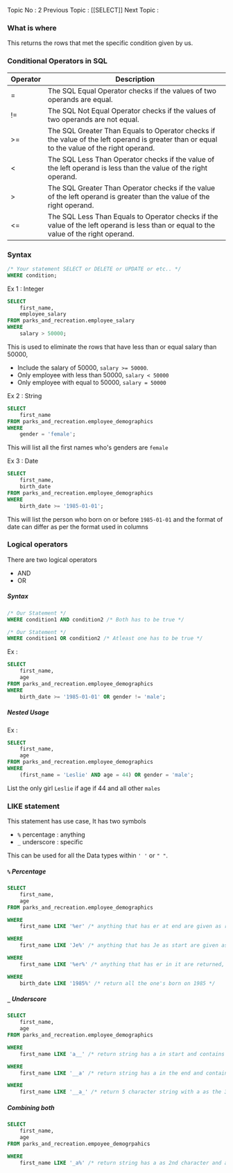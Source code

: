 Topic No : 2
Previous Topic : [[SELECT]]
Next Topic : 

### What is where
This returns the rows that met the specific condition given by us.

### Conditional Operators in SQL
| Operator | Description                                                                                                                                 |
| -------- | ------------------------------------------------------------------------------------------------------------------------------------------- |
| =        | The SQL Equal Operator checks if the values of two operands are equal.                                                                      |
| !=       | The SQL Not Equal Operator checks if the values of two operands are not equal.                                                              |
| >=       | The SQL Greater Than Equals to Operator checks if the value of the left operand is greater than or equal to the value of the right operand. |
| <        | The SQL Less Than Operator checks if the value of the left operand is less than the value of the right operand.                             |
| >        | The SQL Greater Than Operator checks if the value of the left operand is greater than the value of the right operand.                       |
| <=       | The SQL Less Than Equals to Operator checks if the value of the left operand is less than or equal to the value of the right operand.       |
### Syntax
```SQL
/* Your statement SELECT or DELETE or UPDATE or etc.. */
WHERE condition;
```

Ex 1 : Integer
```SQL
SELECT 
	first_name,
	employee_salary
FROM parks_and_recreation.employee_salary
WHERE
	salary > 50000;
```
This is used to eliminate the rows that have less than or equal salary than 50000, 
- Include the salary of 50000, ``salary >= 50000``.
- Only employee with less than 50000, ``salary < 50000``
- Only employee with equal to 50000, ``salary = 50000``

Ex 2 : String
```SQL
SELECT
	first_name
FROM parks_and_recreation.employee_demographics
WHERE
	gender = 'female';
```
This will list all the first names who's genders are `female`

Ex 3 : Date
```SQL
SELECT 
	first_name,
	birth_date
FROM parks_and_recreation.employee_demographics
WHERE
	birth_date >= '1985-01-01';
```
This will list the person who born on or before `1985-01-01` and the format of date can differ as per the format used in columns

### Logical operators

There are two logical operators
- AND
- OR

##### Syntax 
```SQL
/* Our Statement */
WHERE condition1 AND condition2 /* Both has to be true */
```
```SQL
/* Our Statement */
WHERE condition1 OR condition2 /* Atleast one has to be true */
```

Ex : 
```SQL
SELECT 
	first_name,
	age
FROM parks_and_recreation.employee_demographics
WHERE
	birth_date >= '1985-01-01' OR gender != 'male';
```

##### Nested Usage
Ex :
```SQL
SELECT 
	first_name,
	age
FROM parks_and_recreation.employee_demographics
WHERE 
	(first_name = 'Leslie' AND age = 44) OR gender = 'male';
```
List the only girl `Leslie` if age if 44 and all other `males`

### LIKE statement

This statement has use case,
It has two symbols
- `%` percentage : anything
- `_` underscore : specific

This can be used for all the Data types within `' '` or `" "`.
##### `%` Percentage
```SQL
SELECT 
	first_name,
	age
FROM parks_and_recreation.employee_demographics

WHERE 
	first_name LIKE '%er' /* anything that has er at end are given as result */
```
```SQL
WHERE
	first_name LIKE 'Je%' /* anything that has Je as start are given as result */
```
```SQL
WHERE
	first_name LIKE '%er%' /* anything that has er in it are returned, either start or end or in middle somewhere */ 
```
```SQL
WHERE
	birth_date LIKE '1985%' /* return all the one's born on 1985 */
```

##### `_` Underscore
```SQL
SELECT 
	first_name,
	age
FROM parks_and_recreation.employee_demographics

WHERE 
	first_name LIKE 'a__' /* return string has a in start and contains only 2 characters after that */
```
```SQL
WHERE
	first_name LIKE '__a' /* return string has a in the end and contains only 3 character before that */
```
```SQL
WHERE 
	first_name LIKE '__a_' /* return 5 character string with a as the 3rd letter
```

##### Combining both
```SQL
SELECT 
	first_name,
	age
FROM parks_and_recreation.empoyee_demogrpahics

WHERE 
	first_name LIKE '_a%' /* return string has a as 2nd character and after that anything can be coming */
```

